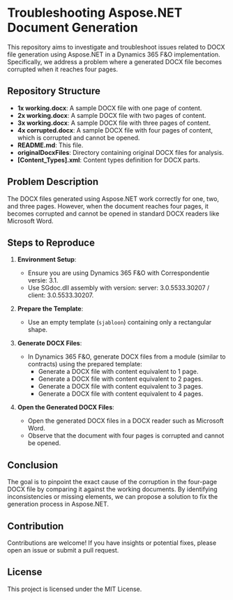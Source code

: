 # Troubleshooting Aspose.NET Document Generation

This repository aims to investigate and troubleshoot issues related to DOCX file generation using Aspose.NET in a Dynamics 365 F&O implementation. Specifically, we address a problem where a generated DOCX file becomes corrupted when it reaches four pages.

## Repository Structure

- **1x working.docx**: A sample DOCX file with one page of content.
- **2x working.docx**: A sample DOCX file with two pages of content.
- **3x working.docx**: A sample DOCX file with three pages of content.
- **4x corrupted.docx**: A sample DOCX file with four pages of content, which is corrupted and cannot be opened.
- **README.md**: This file.
- **originalDocxFiles**: Directory containing original DOCX files for analysis.
- **[Content_Types].xml**: Content types definition for DOCX parts.

## Problem Description

The DOCX files generated using Aspose.NET work correctly for one, two, and three pages. However, when the document reaches four pages, it becomes corrupted and cannot be opened in standard DOCX readers like Microsoft Word.

## Steps to Reproduce

1. **Environment Setup**:
   - Ensure you are using Dynamics 365 F&O with Correspondentie versie: 3.1.
   - Use SGdoc.dll assembly with version: server: 3.0.5533.30207 / client: 3.0.5533.30207.

2. **Prepare the Template**:
   - Use an empty template (`sjabloon`) containing only a rectangular shape.

3. **Generate DOCX Files**:
   - In Dynamics 365 F&O, generate DOCX files from a module (similar to contracts) using the prepared template:
     - Generate a DOCX file with content equivalent to 1 page.
     - Generate a DOCX file with content equivalent to 2 pages.
     - Generate a DOCX file with content equivalent to 3 pages.
     - Generate a DOCX file with content equivalent to 4 pages.

4. **Open the Generated DOCX Files**:
   - Open the generated DOCX files in a DOCX reader such as Microsoft Word.
   - Observe that the document with four pages is corrupted and cannot be opened.


## Conclusion

The goal is to pinpoint the exact cause of the corruption in the four-page DOCX file by comparing it against the working documents. By identifying inconsistencies or missing elements, we can propose a solution to fix the generation process in Aspose.NET.

## Contribution

Contributions are welcome! If you have insights or potential fixes, please open an issue or submit a pull request.

## License

This project is licensed under the MIT License.